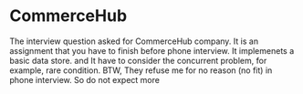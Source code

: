 # CommerceHub
 The interview question asked for CommerceHub company.
 It is an assignment that you have to finish before phone interview.
 It implemenets a basic data store. and It have to consider the concurrent problem, for example, rare condition. 
 BTW, They refuse me for no reason (no fit) in phone interview. So do not expect more 
